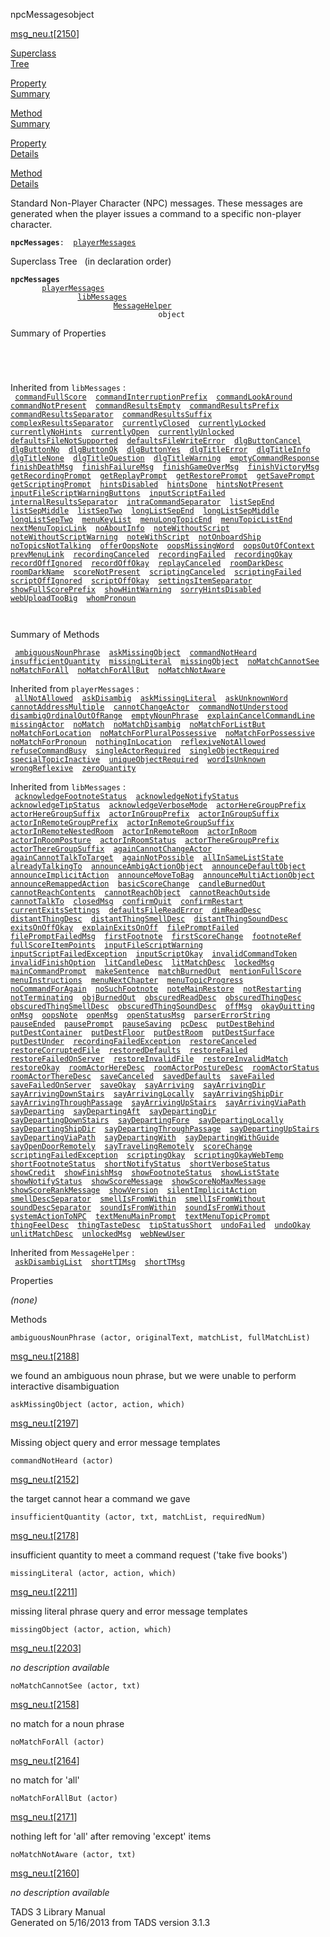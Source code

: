 <span class="title">npcMessages</span><span class="type">object</span>

[msg_neu.t](../file/msg_neu.t.html)\[[2150](../source/msg_neu.t.html#2150)\]

[Superclass  
Tree](#_SuperClassTree_)

[Property  
Summary](#_PropSummary_)

[Method  
Summary](#_MethodSummary_)

[Property  
Details](#_Properties_)

[Method  
Details](#_Methods_)

<div class="fdesc">

Standard Non-Player Character (NPC) messages. These messages are
generated when the player issues a command to a specific non-player
character.

**`npcMessages`**` :   `[`playerMessages`](../object/playerMessages.html)

</div>

<span id="_SuperClassTree_"></span>

<div class="mjhd">

<span class="hdln">Superclass Tree</span>   (in declaration order)

</div>

**`npcMessages`**  
`         `[`playerMessages`](../object/playerMessages.html)  
`                 `[`libMessages`](../object/libMessages.html)  
`                         `[`MessageHelper`](../object/MessageHelper.html)  
`                                 object`  
<span id="_PropSummary_"></span>

<div class="mjhd">

<span class="hdln">Summary of Properties</span>  

</div>

` `

` `

Inherited from `libMessages` :  
` `[`commandFullScore`](../object/libMessages.html#commandFullScore)`  `[`commandInterruptionPrefix`](../object/libMessages.html#commandInterruptionPrefix)`  `[`commandLookAround`](../object/libMessages.html#commandLookAround)`  `[`commandNotPresent`](../object/libMessages.html#commandNotPresent)`  `[`commandResultsEmpty`](../object/libMessages.html#commandResultsEmpty)`  `[`commandResultsPrefix`](../object/libMessages.html#commandResultsPrefix)`  `[`commandResultsSeparator`](../object/libMessages.html#commandResultsSeparator)`  `[`commandResultsSuffix`](../object/libMessages.html#commandResultsSuffix)`  `[`complexResultsSeparator`](../object/libMessages.html#complexResultsSeparator)`  `[`currentlyClosed`](../object/libMessages.html#currentlyClosed)`  `[`currentlyLocked`](../object/libMessages.html#currentlyLocked)`  `[`currentlyNoHints`](../object/libMessages.html#currentlyNoHints)`  `[`currentlyOpen`](../object/libMessages.html#currentlyOpen)`  `[`currentlyUnlocked`](../object/libMessages.html#currentlyUnlocked)`  `[`defaultsFileNotSupported`](../object/libMessages.html#defaultsFileNotSupported)`  `[`defaultsFileWriteError`](../object/libMessages.html#defaultsFileWriteError)`  `[`dlgButtonCancel`](../object/libMessages.html#dlgButtonCancel)`  `[`dlgButtonNo`](../object/libMessages.html#dlgButtonNo)`  `[`dlgButtonOk`](../object/libMessages.html#dlgButtonOk)`  `[`dlgButtonYes`](../object/libMessages.html#dlgButtonYes)`  `[`dlgTitleError`](../object/libMessages.html#dlgTitleError)`  `[`dlgTitleInfo`](../object/libMessages.html#dlgTitleInfo)`  `[`dlgTitleNone`](../object/libMessages.html#dlgTitleNone)`  `[`dlgTitleQuestion`](../object/libMessages.html#dlgTitleQuestion)`  `[`dlgTitleWarning`](../object/libMessages.html#dlgTitleWarning)`  `[`emptyCommandResponse`](../object/libMessages.html#emptyCommandResponse)`  `[`finishDeathMsg`](../object/libMessages.html#finishDeathMsg)`  `[`finishFailureMsg`](../object/libMessages.html#finishFailureMsg)`  `[`finishGameOverMsg`](../object/libMessages.html#finishGameOverMsg)`  `[`finishVictoryMsg`](../object/libMessages.html#finishVictoryMsg)`  `[`getRecordingPrompt`](../object/libMessages.html#getRecordingPrompt)`  `[`getReplayPrompt`](../object/libMessages.html#getReplayPrompt)`  `[`getRestorePrompt`](../object/libMessages.html#getRestorePrompt)`  `[`getSavePrompt`](../object/libMessages.html#getSavePrompt)`  `[`getScriptingPrompt`](../object/libMessages.html#getScriptingPrompt)`  `[`hintsDisabled`](../object/libMessages.html#hintsDisabled)`  `[`hintsDone`](../object/libMessages.html#hintsDone)`  `[`hintsNotPresent`](../object/libMessages.html#hintsNotPresent)`  `[`inputFileScriptWarningButtons`](../object/libMessages.html#inputFileScriptWarningButtons)`  `[`inputScriptFailed`](../object/libMessages.html#inputScriptFailed)`  `[`internalResultsSeparator`](../object/libMessages.html#internalResultsSeparator)`  `[`intraCommandSeparator`](../object/libMessages.html#intraCommandSeparator)`  `[`listSepEnd`](../object/libMessages.html#listSepEnd)`  `[`listSepMiddle`](../object/libMessages.html#listSepMiddle)`  `[`listSepTwo`](../object/libMessages.html#listSepTwo)`  `[`longListSepEnd`](../object/libMessages.html#longListSepEnd)`  `[`longListSepMiddle`](../object/libMessages.html#longListSepMiddle)`  `[`longListSepTwo`](../object/libMessages.html#longListSepTwo)`  `[`menuKeyList`](../object/libMessages.html#menuKeyList)`  `[`menuLongTopicEnd`](../object/libMessages.html#menuLongTopicEnd)`  `[`menuTopicListEnd`](../object/libMessages.html#menuTopicListEnd)`  `[`nextMenuTopicLink`](../object/libMessages.html#nextMenuTopicLink)`  `[`noAboutInfo`](../object/libMessages.html#noAboutInfo)`  `[`noteWithoutScript`](../object/libMessages.html#noteWithoutScript)`  `[`noteWithoutScriptWarning`](../object/libMessages.html#noteWithoutScriptWarning)`  `[`noteWithScript`](../object/libMessages.html#noteWithScript)`  `[`notOnboardShip`](../object/libMessages.html#notOnboardShip)`  `[`noTopicsNotTalking`](../object/libMessages.html#noTopicsNotTalking)`  `[`offerOopsNote`](../object/libMessages.html#offerOopsNote)`  `[`oopsMissingWord`](../object/libMessages.html#oopsMissingWord)`  `[`oopsOutOfContext`](../object/libMessages.html#oopsOutOfContext)`  `[`prevMenuLink`](../object/libMessages.html#prevMenuLink)`  `[`recordingCanceled`](../object/libMessages.html#recordingCanceled)`  `[`recordingFailed`](../object/libMessages.html#recordingFailed)`  `[`recordingOkay`](../object/libMessages.html#recordingOkay)`  `[`recordOffIgnored`](../object/libMessages.html#recordOffIgnored)`  `[`recordOffOkay`](../object/libMessages.html#recordOffOkay)`  `[`replayCanceled`](../object/libMessages.html#replayCanceled)`  `[`roomDarkDesc`](../object/libMessages.html#roomDarkDesc)`  `[`roomDarkName`](../object/libMessages.html#roomDarkName)`  `[`scoreNotPresent`](../object/libMessages.html#scoreNotPresent)`  `[`scriptingCanceled`](../object/libMessages.html#scriptingCanceled)`  `[`scriptingFailed`](../object/libMessages.html#scriptingFailed)`  `[`scriptOffIgnored`](../object/libMessages.html#scriptOffIgnored)`  `[`scriptOffOkay`](../object/libMessages.html#scriptOffOkay)`  `[`settingsItemSeparator`](../object/libMessages.html#settingsItemSeparator)`  `[`showFullScorePrefix`](../object/libMessages.html#showFullScorePrefix)`  `[`showHintWarning`](../object/libMessages.html#showHintWarning)`  `[`sorryHintsDisabled`](../object/libMessages.html#sorryHintsDisabled)`  `[`webUploadTooBig`](../object/libMessages.html#webUploadTooBig)`  `[`whomPronoun`](../object/libMessages.html#whomPronoun)`  `

` `

<span id="_MethodSummary_"></span>

<div class="mjhd">

<span class="hdln">Summary of Methods</span>  

</div>

` `[`ambiguousNounPhrase`](#ambiguousNounPhrase)`  `[`askMissingObject`](#askMissingObject)`  `[`commandNotHeard`](#commandNotHeard)`  `[`insufficientQuantity`](#insufficientQuantity)`  `[`missingLiteral`](#missingLiteral)`  `[`missingObject`](#missingObject)`  `[`noMatchCannotSee`](#noMatchCannotSee)`  `[`noMatchForAll`](#noMatchForAll)`  `[`noMatchForAllBut`](#noMatchForAllBut)`  `[`noMatchNotAware`](#noMatchNotAware)`  `

Inherited from `playerMessages` :  
` `[`allNotAllowed`](../object/playerMessages.html#allNotAllowed)`  `[`askDisambig`](../object/playerMessages.html#askDisambig)`  `[`askMissingLiteral`](../object/playerMessages.html#askMissingLiteral)`  `[`askUnknownWord`](../object/playerMessages.html#askUnknownWord)`  `[`cannotAddressMultiple`](../object/playerMessages.html#cannotAddressMultiple)`  `[`cannotChangeActor`](../object/playerMessages.html#cannotChangeActor)`  `[`commandNotUnderstood`](../object/playerMessages.html#commandNotUnderstood)`  `[`disambigOrdinalOutOfRange`](../object/playerMessages.html#disambigOrdinalOutOfRange)`  `[`emptyNounPhrase`](../object/playerMessages.html#emptyNounPhrase)`  `[`explainCancelCommandLine`](../object/playerMessages.html#explainCancelCommandLine)`  `[`missingActor`](../object/playerMessages.html#missingActor)`  `[`noMatch`](../object/playerMessages.html#noMatch)`  `[`noMatchDisambig`](../object/playerMessages.html#noMatchDisambig)`  `[`noMatchForListBut`](../object/playerMessages.html#noMatchForListBut)`  `[`noMatchForLocation`](../object/playerMessages.html#noMatchForLocation)`  `[`noMatchForPluralPossessive`](../object/playerMessages.html#noMatchForPluralPossessive)`  `[`noMatchForPossessive`](../object/playerMessages.html#noMatchForPossessive)`  `[`noMatchForPronoun`](../object/playerMessages.html#noMatchForPronoun)`  `[`nothingInLocation`](../object/playerMessages.html#nothingInLocation)`  `[`reflexiveNotAllowed`](../object/playerMessages.html#reflexiveNotAllowed)`  `[`refuseCommandBusy`](../object/playerMessages.html#refuseCommandBusy)`  `[`singleActorRequired`](../object/playerMessages.html#singleActorRequired)`  `[`singleObjectRequired`](../object/playerMessages.html#singleObjectRequired)`  `[`specialTopicInactive`](../object/playerMessages.html#specialTopicInactive)`  `[`uniqueObjectRequired`](../object/playerMessages.html#uniqueObjectRequired)`  `[`wordIsUnknown`](../object/playerMessages.html#wordIsUnknown)`  `[`wrongReflexive`](../object/playerMessages.html#wrongReflexive)`  `[`zeroQuantity`](../object/playerMessages.html#zeroQuantity)`  `

Inherited from `libMessages` :  
` `[`acknowledgeFootnoteStatus`](../object/libMessages.html#acknowledgeFootnoteStatus)`  `[`acknowledgeNotifyStatus`](../object/libMessages.html#acknowledgeNotifyStatus)`  `[`acknowledgeTipStatus`](../object/libMessages.html#acknowledgeTipStatus)`  `[`acknowledgeVerboseMode`](../object/libMessages.html#acknowledgeVerboseMode)`  `[`actorHereGroupPrefix`](../object/libMessages.html#actorHereGroupPrefix)`  `[`actorHereGroupSuffix`](../object/libMessages.html#actorHereGroupSuffix)`  `[`actorInGroupPrefix`](../object/libMessages.html#actorInGroupPrefix)`  `[`actorInGroupSuffix`](../object/libMessages.html#actorInGroupSuffix)`  `[`actorInRemoteGroupPrefix`](../object/libMessages.html#actorInRemoteGroupPrefix)`  `[`actorInRemoteGroupSuffix`](../object/libMessages.html#actorInRemoteGroupSuffix)`  `[`actorInRemoteNestedRoom`](../object/libMessages.html#actorInRemoteNestedRoom)`  `[`actorInRemoteRoom`](../object/libMessages.html#actorInRemoteRoom)`  `[`actorInRoom`](../object/libMessages.html#actorInRoom)`  `[`actorInRoomPosture`](../object/libMessages.html#actorInRoomPosture)`  `[`actorInRoomStatus`](../object/libMessages.html#actorInRoomStatus)`  `[`actorThereGroupPrefix`](../object/libMessages.html#actorThereGroupPrefix)`  `[`actorThereGroupSuffix`](../object/libMessages.html#actorThereGroupSuffix)`  `[`againCannotChangeActor`](../object/libMessages.html#againCannotChangeActor)`  `[`againCannotTalkToTarget`](../object/libMessages.html#againCannotTalkToTarget)`  `[`againNotPossible`](../object/libMessages.html#againNotPossible)`  `[`allInSameListState`](../object/libMessages.html#allInSameListState)`  `[`alreadyTalkingTo`](../object/libMessages.html#alreadyTalkingTo)`  `[`announceAmbigActionObject`](../object/libMessages.html#announceAmbigActionObject)`  `[`announceDefaultObject`](../object/libMessages.html#announceDefaultObject)`  `[`announceImplicitAction`](../object/libMessages.html#announceImplicitAction)`  `[`announceMoveToBag`](../object/libMessages.html#announceMoveToBag)`  `[`announceMultiActionObject`](../object/libMessages.html#announceMultiActionObject)`  `[`announceRemappedAction`](../object/libMessages.html#announceRemappedAction)`  `[`basicScoreChange`](../object/libMessages.html#basicScoreChange)`  `[`candleBurnedOut`](../object/libMessages.html#candleBurnedOut)`  `[`cannotReachContents`](../object/libMessages.html#cannotReachContents)`  `[`cannotReachObject`](../object/libMessages.html#cannotReachObject)`  `[`cannotReachOutside`](../object/libMessages.html#cannotReachOutside)`  `[`cannotTalkTo`](../object/libMessages.html#cannotTalkTo)`  `[`closedMsg`](../object/libMessages.html#closedMsg)`  `[`confirmQuit`](../object/libMessages.html#confirmQuit)`  `[`confirmRestart`](../object/libMessages.html#confirmRestart)`  `[`currentExitsSettings`](../object/libMessages.html#currentExitsSettings)`  `[`defaultsFileReadError`](../object/libMessages.html#defaultsFileReadError)`  `[`dimReadDesc`](../object/libMessages.html#dimReadDesc)`  `[`distantThingDesc`](../object/libMessages.html#distantThingDesc)`  `[`distantThingSmellDesc`](../object/libMessages.html#distantThingSmellDesc)`  `[`distantThingSoundDesc`](../object/libMessages.html#distantThingSoundDesc)`  `[`exitsOnOffOkay`](../object/libMessages.html#exitsOnOffOkay)`  `[`explainExitsOnOff`](../object/libMessages.html#explainExitsOnOff)`  `[`filePromptFailed`](../object/libMessages.html#filePromptFailed)`  `[`filePromptFailedMsg`](../object/libMessages.html#filePromptFailedMsg)`  `[`firstFootnote`](../object/libMessages.html#firstFootnote)`  `[`firstScoreChange`](../object/libMessages.html#firstScoreChange)`  `[`footnoteRef`](../object/libMessages.html#footnoteRef)`  `[`fullScoreItemPoints`](../object/libMessages.html#fullScoreItemPoints)`  `[`inputFileScriptWarning`](../object/libMessages.html#inputFileScriptWarning)`  `[`inputScriptFailedException`](../object/libMessages.html#inputScriptFailedException)`  `[`inputScriptOkay`](../object/libMessages.html#inputScriptOkay)`  `[`invalidCommandToken`](../object/libMessages.html#invalidCommandToken)`  `[`invalidFinishOption`](../object/libMessages.html#invalidFinishOption)`  `[`litCandleDesc`](../object/libMessages.html#litCandleDesc)`  `[`litMatchDesc`](../object/libMessages.html#litMatchDesc)`  `[`lockedMsg`](../object/libMessages.html#lockedMsg)`  `[`mainCommandPrompt`](../object/libMessages.html#mainCommandPrompt)`  `[`makeSentence`](../object/libMessages.html#makeSentence)`  `[`matchBurnedOut`](../object/libMessages.html#matchBurnedOut)`  `[`mentionFullScore`](../object/libMessages.html#mentionFullScore)`  `[`menuInstructions`](../object/libMessages.html#menuInstructions)`  `[`menuNextChapter`](../object/libMessages.html#menuNextChapter)`  `[`menuTopicProgress`](../object/libMessages.html#menuTopicProgress)`  `[`noCommandForAgain`](../object/libMessages.html#noCommandForAgain)`  `[`noSuchFootnote`](../object/libMessages.html#noSuchFootnote)`  `[`noteMainRestore`](../object/libMessages.html#noteMainRestore)`  `[`notRestarting`](../object/libMessages.html#notRestarting)`  `[`notTerminating`](../object/libMessages.html#notTerminating)`  `[`objBurnedOut`](../object/libMessages.html#objBurnedOut)`  `[`obscuredReadDesc`](../object/libMessages.html#obscuredReadDesc)`  `[`obscuredThingDesc`](../object/libMessages.html#obscuredThingDesc)`  `[`obscuredThingSmellDesc`](../object/libMessages.html#obscuredThingSmellDesc)`  `[`obscuredThingSoundDesc`](../object/libMessages.html#obscuredThingSoundDesc)`  `[`offMsg`](../object/libMessages.html#offMsg)`  `[`okayQuitting`](../object/libMessages.html#okayQuitting)`  `[`onMsg`](../object/libMessages.html#onMsg)`  `[`oopsNote`](../object/libMessages.html#oopsNote)`  `[`openMsg`](../object/libMessages.html#openMsg)`  `[`openStatusMsg`](../object/libMessages.html#openStatusMsg)`  `[`parserErrorString`](../object/libMessages.html#parserErrorString)`  `[`pauseEnded`](../object/libMessages.html#pauseEnded)`  `[`pausePrompt`](../object/libMessages.html#pausePrompt)`  `[`pauseSaving`](../object/libMessages.html#pauseSaving)`  `[`pcDesc`](../object/libMessages.html#pcDesc)`  `[`putDestBehind`](../object/libMessages.html#putDestBehind)`  `[`putDestContainer`](../object/libMessages.html#putDestContainer)`  `[`putDestFloor`](../object/libMessages.html#putDestFloor)`  `[`putDestRoom`](../object/libMessages.html#putDestRoom)`  `[`putDestSurface`](../object/libMessages.html#putDestSurface)`  `[`putDestUnder`](../object/libMessages.html#putDestUnder)`  `[`recordingFailedException`](../object/libMessages.html#recordingFailedException)`  `[`restoreCanceled`](../object/libMessages.html#restoreCanceled)`  `[`restoreCorruptedFile`](../object/libMessages.html#restoreCorruptedFile)`  `[`restoredDefaults`](../object/libMessages.html#restoredDefaults)`  `[`restoreFailed`](../object/libMessages.html#restoreFailed)`  `[`restoreFailedOnServer`](../object/libMessages.html#restoreFailedOnServer)`  `[`restoreInvalidFile`](../object/libMessages.html#restoreInvalidFile)`  `[`restoreInvalidMatch`](../object/libMessages.html#restoreInvalidMatch)`  `[`restoreOkay`](../object/libMessages.html#restoreOkay)`  `[`roomActorHereDesc`](../object/libMessages.html#roomActorHereDesc)`  `[`roomActorPostureDesc`](../object/libMessages.html#roomActorPostureDesc)`  `[`roomActorStatus`](../object/libMessages.html#roomActorStatus)`  `[`roomActorThereDesc`](../object/libMessages.html#roomActorThereDesc)`  `[`saveCanceled`](../object/libMessages.html#saveCanceled)`  `[`savedDefaults`](../object/libMessages.html#savedDefaults)`  `[`saveFailed`](../object/libMessages.html#saveFailed)`  `[`saveFailedOnServer`](../object/libMessages.html#saveFailedOnServer)`  `[`saveOkay`](../object/libMessages.html#saveOkay)`  `[`sayArriving`](../object/libMessages.html#sayArriving)`  `[`sayArrivingDir`](../object/libMessages.html#sayArrivingDir)`  `[`sayArrivingDownStairs`](../object/libMessages.html#sayArrivingDownStairs)`  `[`sayArrivingLocally`](../object/libMessages.html#sayArrivingLocally)`  `[`sayArrivingShipDir`](../object/libMessages.html#sayArrivingShipDir)`  `[`sayArrivingThroughPassage`](../object/libMessages.html#sayArrivingThroughPassage)`  `[`sayArrivingUpStairs`](../object/libMessages.html#sayArrivingUpStairs)`  `[`sayArrivingViaPath`](../object/libMessages.html#sayArrivingViaPath)`  `[`sayDeparting`](../object/libMessages.html#sayDeparting)`  `[`sayDepartingAft`](../object/libMessages.html#sayDepartingAft)`  `[`sayDepartingDir`](../object/libMessages.html#sayDepartingDir)`  `[`sayDepartingDownStairs`](../object/libMessages.html#sayDepartingDownStairs)`  `[`sayDepartingFore`](../object/libMessages.html#sayDepartingFore)`  `[`sayDepartingLocally`](../object/libMessages.html#sayDepartingLocally)`  `[`sayDepartingShipDir`](../object/libMessages.html#sayDepartingShipDir)`  `[`sayDepartingThroughPassage`](../object/libMessages.html#sayDepartingThroughPassage)`  `[`sayDepartingUpStairs`](../object/libMessages.html#sayDepartingUpStairs)`  `[`sayDepartingViaPath`](../object/libMessages.html#sayDepartingViaPath)`  `[`sayDepartingWith`](../object/libMessages.html#sayDepartingWith)`  `[`sayDepartingWithGuide`](../object/libMessages.html#sayDepartingWithGuide)`  `[`sayOpenDoorRemotely`](../object/libMessages.html#sayOpenDoorRemotely)`  `[`sayTravelingRemotely`](../object/libMessages.html#sayTravelingRemotely)`  `[`scoreChange`](../object/libMessages.html#scoreChange)`  `[`scriptingFailedException`](../object/libMessages.html#scriptingFailedException)`  `[`scriptingOkay`](../object/libMessages.html#scriptingOkay)`  `[`scriptingOkayWebTemp`](../object/libMessages.html#scriptingOkayWebTemp)`  `[`shortFootnoteStatus`](../object/libMessages.html#shortFootnoteStatus)`  `[`shortNotifyStatus`](../object/libMessages.html#shortNotifyStatus)`  `[`shortVerboseStatus`](../object/libMessages.html#shortVerboseStatus)`  `[`showCredit`](../object/libMessages.html#showCredit)`  `[`showFinishMsg`](../object/libMessages.html#showFinishMsg)`  `[`showFootnoteStatus`](../object/libMessages.html#showFootnoteStatus)`  `[`showListState`](../object/libMessages.html#showListState)`  `[`showNotifyStatus`](../object/libMessages.html#showNotifyStatus)`  `[`showScoreMessage`](../object/libMessages.html#showScoreMessage)`  `[`showScoreNoMaxMessage`](../object/libMessages.html#showScoreNoMaxMessage)`  `[`showScoreRankMessage`](../object/libMessages.html#showScoreRankMessage)`  `[`showVersion`](../object/libMessages.html#showVersion)`  `[`silentImplicitAction`](../object/libMessages.html#silentImplicitAction)`  `[`smellDescSeparator`](../object/libMessages.html#smellDescSeparator)`  `[`smellIsFromWithin`](../object/libMessages.html#smellIsFromWithin)`  `[`smellIsFromWithout`](../object/libMessages.html#smellIsFromWithout)`  `[`soundDescSeparator`](../object/libMessages.html#soundDescSeparator)`  `[`soundIsFromWithin`](../object/libMessages.html#soundIsFromWithin)`  `[`soundIsFromWithout`](../object/libMessages.html#soundIsFromWithout)`  `[`systemActionToNPC`](../object/libMessages.html#systemActionToNPC)`  `[`textMenuMainPrompt`](../object/libMessages.html#textMenuMainPrompt)`  `[`textMenuTopicPrompt`](../object/libMessages.html#textMenuTopicPrompt)`  `[`thingFeelDesc`](../object/libMessages.html#thingFeelDesc)`  `[`thingTasteDesc`](../object/libMessages.html#thingTasteDesc)`  `[`tipStatusShort`](../object/libMessages.html#tipStatusShort)`  `[`undoFailed`](../object/libMessages.html#undoFailed)`  `[`undoOkay`](../object/libMessages.html#undoOkay)`  `[`unlitMatchDesc`](../object/libMessages.html#unlitMatchDesc)`  `[`unlockedMsg`](../object/libMessages.html#unlockedMsg)`  `[`webNewUser`](../object/libMessages.html#webNewUser)`  `

Inherited from `MessageHelper` :  
` `[`askDisambigList`](../object/MessageHelper.html#askDisambigList)`  `[`shortTIMsg`](../object/MessageHelper.html#shortTIMsg)`  `[`shortTMsg`](../object/MessageHelper.html#shortTMsg)`  `

<span id="_Properties_"></span>

<div class="mjhd">

<span class="hdln">Properties</span>  

</div>

*(none)* <span id="_Methods_"></span>

<div class="mjhd">

<span class="hdln">Methods</span>  

</div>

<span id="ambiguousNounPhrase"></span>

`ambiguousNounPhrase (actor, originalText, matchList, fullMatchList)`

[msg_neu.t](../file/msg_neu.t.html)\[[2188](../source/msg_neu.t.html#2188)\]

<div class="desc">

we found an ambiguous noun phrase, but we were unable to perform
interactive disambiguation

</div>

<span id="askMissingObject"></span>

`askMissingObject (actor, action, which)`

[msg_neu.t](../file/msg_neu.t.html)\[[2197](../source/msg_neu.t.html#2197)\]

<div class="desc">

Missing object query and error message templates

</div>

<span id="commandNotHeard"></span>

`commandNotHeard (actor)`

[msg_neu.t](../file/msg_neu.t.html)\[[2152](../source/msg_neu.t.html#2152)\]

<div class="desc">

the target cannot hear a command we gave

</div>

<span id="insufficientQuantity"></span>

`insufficientQuantity (actor, txt, matchList, requiredNum)`

[msg_neu.t](../file/msg_neu.t.html)\[[2178](../source/msg_neu.t.html#2178)\]

<div class="desc">

insufficient quantity to meet a command request ('take five books')

</div>

<span id="missingLiteral"></span>

`missingLiteral (actor, action, which)`

[msg_neu.t](../file/msg_neu.t.html)\[[2211](../source/msg_neu.t.html#2211)\]

<div class="desc">

missing literal phrase query and error message templates

</div>

<span id="missingObject"></span>

`missingObject (actor, action, which)`

[msg_neu.t](../file/msg_neu.t.html)\[[2203](../source/msg_neu.t.html#2203)\]

<div class="desc">

*no description available*

</div>

<span id="noMatchCannotSee"></span>

`noMatchCannotSee (actor, txt)`

[msg_neu.t](../file/msg_neu.t.html)\[[2158](../source/msg_neu.t.html#2158)\]

<div class="desc">

no match for a noun phrase

</div>

<span id="noMatchForAll"></span>

`noMatchForAll (actor)`

[msg_neu.t](../file/msg_neu.t.html)\[[2164](../source/msg_neu.t.html#2164)\]

<div class="desc">

no match for 'all'

</div>

<span id="noMatchForAllBut"></span>

`noMatchForAllBut (actor)`

[msg_neu.t](../file/msg_neu.t.html)\[[2171](../source/msg_neu.t.html#2171)\]

<div class="desc">

nothing left for 'all' after removing 'except' items

</div>

<span id="noMatchNotAware"></span>

`noMatchNotAware (actor, txt)`

[msg_neu.t](../file/msg_neu.t.html)\[[2160](../source/msg_neu.t.html#2160)\]

<div class="desc">

*no description available*

</div>

<div class="ftr">

TADS 3 Library Manual  
Generated on 5/16/2013 from TADS version 3.1.3

</div>
